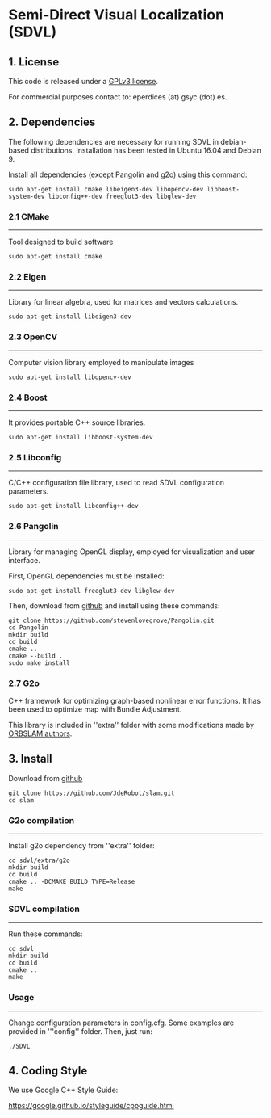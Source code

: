 # Semi-Direct Visual Localization (SDVL)

## 1. License

This code is released under a [GPLv3 license](https://www.gnu.org/licenses/gpl-3.0.en.html).

For commercial purposes contact to: eperdices (at) gsyc (dot) es.

## 2. Dependencies

The following dependencies are necessary for running SDVL in debian-based distributions. Installation has been tested in Ubuntu 16.04 and Debian 9.

Install all dependencies (except Pangolin and g2o) using this command:

```
sudo apt-get install cmake libeigen3-dev libopencv-dev libboost-system-dev libconfig++-dev freeglut3-dev libglew-dev
```

### 2.1 CMake
---

Tool designed to build software

```
sudo apt-get install cmake
```

### 2.2 Eigen
---

Library for linear algebra, used for matrices and vectors calculations.

```
sudo apt-get install libeigen3-dev 
```

### 2.3 OpenCV
---

Computer vision library employed to manipulate images

```
sudo apt-get install libopencv-dev
```

### 2.4 Boost
---

It provides portable C++ source libraries.

```
sudo apt-get install libboost-system-dev
```

### 2.5 Libconfig
---

C/C++ configuration file library, used to read SDVL configuration parameters.

```
sudo apt-get install libconfig++-dev 
```

### 2.6 Pangolin
---

Library for managing OpenGL display, employed for visualization and user interface.

First, OpenGL dependencies must be installed:

```
sudo apt-get install freeglut3-dev libglew-dev
```

Then, download from [github](https://github.com/stevenlovegrove/Pangolin) and install using these commands:

```
git clone https://github.com/stevenlovegrove/Pangolin.git
cd Pangolin
mkdir build
cd build
cmake ..
cmake --build .
sudo make install
```

### 2.7 G2o

C++ framework for optimizing graph-based nonlinear error functions. It has been used to optimize map with Bundle Adjustment.

This library is included in ''extra'' folder with some modifications made by [ORBSLAM authors](https://github.com/raulmur/ORB_SLAM2).

## 3. Install

Download from [github](https://github.com/JdeRobot/slam)

```
git clone https://github.com/JdeRobot/slam.git
cd slam
```

### G2o compilation
---

Install g2o dependency from ''extra'' folder:

```
cd sdvl/extra/g2o
mkdir build
cd build
cmake .. -DCMAKE_BUILD_TYPE=Release
make
```

### SDVL compilation
---

Run these commands:

```
cd sdvl
mkdir build
cd build
cmake ..
make
```

### Usage
---

Change configuration parameters in config.cfg. Some examples are provided in '''config'' folder. Then, just run:

```
./SDVL
```

## 4. Coding Style

We use Google C++ Style Guide:

https://google.github.io/styleguide/cppguide.html
